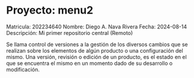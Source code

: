 # Proyecto: menu2
Matricula: 202234640
Nombre: Diego A. Nava Rivera
Fecha: 2024-08-14
Descripción: Mi primer repositorio central (Remoto)

Se llama control de versiones a la gestión de los diversos cambios que se realizan sobre los elementos de algún producto o una configuración del mismo. Una versión, revisión o edición de un producto, es el estado en el que se encuentra el mismo en un momento dado de su desarrollo o modificación.